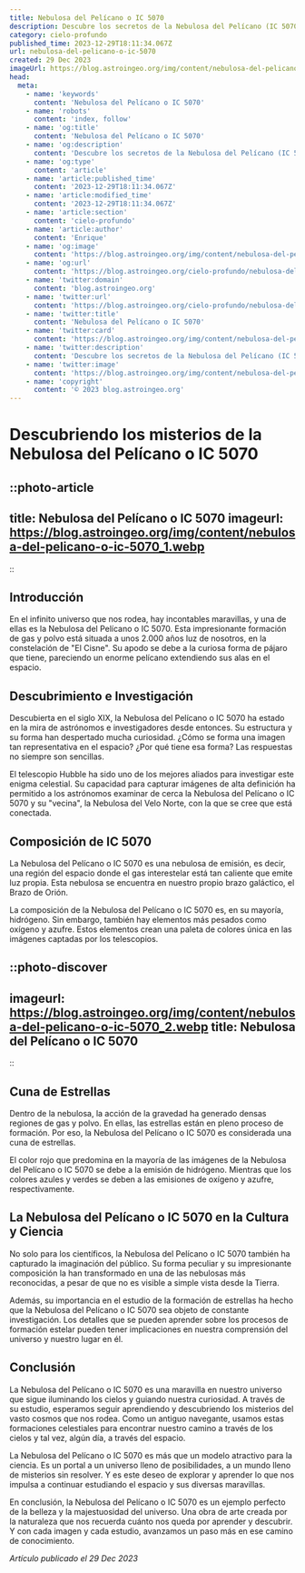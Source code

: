 ```yaml
---
title: Nebulosa del Pelícano o IC 5070
description: Descubre los secretos de la Nebulosa del Pelícano (IC 5070), formas celestes y cómo impactan en nuestro estudio del universo. ¡Adéntrate en la astronomía!
category: cielo-profundo
published_time: 2023-12-29T18:11:34.067Z
url: nebulosa-del-pelicano-o-ic-5070
created: 29 Dec 2023
imageUrl: https://blog.astroingeo.org/img/content/nebulosa-del-pelicano-o-ic-5070_3.webp
head:
  meta:
    - name: 'keywords'
      content: 'Nebulosa del Pelícano o IC 5070'
    - name: 'robots'
      content: 'index, follow'
    - name: 'og:title'
      content: 'Nebulosa del Pelícano o IC 5070'
    - name: 'og:description'
      content: 'Descubre los secretos de la Nebulosa del Pelícano (IC 5070), formas celestes y cómo impactan en nuestro estudio del universo. ¡Adéntrate en la astronomía!'
    - name: 'og:type'
      content: 'article'
    - name: 'article:published_time'
      content: '2023-12-29T18:11:34.067Z'
    - name: 'article:modified_time'
      content: '2023-12-29T18:11:34.067Z'
    - name: 'article:section'
      content: 'cielo-profundo'
    - name: 'article:author'
      content: 'Enrique'
    - name: 'og:image'
      content: 'https://blog.astroingeo.org/img/content/nebulosa-del-pelicano-o-ic-5070_3.webp'
    - name: 'og:url'
      content: 'https://blog.astroingeo.org/cielo-profundo/nebulosa-del-pelicano-o-ic-5070'
    - name: 'twitter:domain'
      content: 'blog.astroingeo.org'
    - name: 'twitter:url'
      content: 'https://blog.astroingeo.org/cielo-profundo/nebulosa-del-pelicano-o-ic-5070'
    - name: 'twitter:title'
      content: 'Nebulosa del Pelícano o IC 5070'
    - name: 'twitter:card'
      content: 'https://blog.astroingeo.org/img/content/nebulosa-del-pelicano-o-ic-5070_3.webp'
    - name: 'twitter:description'
      content: 'Descubre los secretos de la Nebulosa del Pelícano (IC 5070), formas celestes y cómo impactan en nuestro estudio del universo. ¡Adéntrate en la astronomía!'
    - name: 'twitter:image'
      content: 'https://blog.astroingeo.org/img/content/nebulosa-del-pelicano-o-ic-5070_3.webp'
    - name: 'copyright'
      content: '© 2023 blog.astroingeo.org'
---
```

# Descubriendo los misterios de la Nebulosa del Pelícano o IC 5070

::photo-article
---
title: Nebulosa del Pelícano o IC 5070
imageurl: https://blog.astroingeo.org/img/content/nebulosa-del-pelicano-o-ic-5070_1.webp
---
::

## Introducción

En el infinito universo que nos rodea, hay incontables maravillas, y una de ellas es la Nebulosa del Pelícano o IC 5070. Esta impresionante formación de gas y polvo está situada a unos 2.000 años luz de nosotros, en la constelación de "El Cisne". Su apodo se debe a la curiosa forma de pájaro que tiene, pareciendo un enorme pelícano extendiendo sus alas en el espacio.

## Descubrimiento e Investigación

Descubierta en el siglo XIX, la Nebulosa del Pelícano o IC 5070 ha estado en la mira de astrónomos e investigadores desde entonces. Su estructura y su forma han despertado mucha curiosidad. ¿Cómo se forma una imagen tan representativa en el espacio? ¿Por qué tiene esa forma? Las respuestas no siempre son sencillas.

El telescopio Hubble ha sido uno de los mejores aliados para investigar este enigma celestial. Su capacidad para capturar imágenes de alta definición ha permitido a los astrónomos examinar de cerca la Nebulosa del Pelícano o IC 5070 y su "vecina", la Nebulosa del Velo Norte, con la que se cree que está conectada.

## Composición de IC 5070

La Nebulosa del Pelícano o IC 5070 es una nebulosa de emisión, es decir, una región del espacio donde el gas interestelar está tan caliente que emite luz propia. Esta nebulosa se encuentra en nuestro propio brazo galáctico, el Brazo de Orión.

La composición de la Nebulosa del Pelícano o IC 5070 es, en su mayoría, hidrógeno. Sin embargo, también hay elementos más pesados como oxígeno y azufre. Estos elementos crean una paleta de colores única en las imágenes captadas por los telescopios.


::photo-discover
---
imageurl: https://blog.astroingeo.org/img/content/nebulosa-del-pelicano-o-ic-5070_2.webp
title: Nebulosa del Pelícano o IC 5070
---
::

## Cuna de Estrellas

Dentro de la nebulosa, la acción de la gravedad ha generado densas regiones de gas y polvo. En ellas, las estrellas están en pleno proceso de formación. Por eso, la Nebulosa del Pelícano o IC 5070 es considerada una cuna de estrellas.

El color rojo que predomina en la mayoría de las imágenes de la Nebulosa del Pelícano o IC 5070 se debe a la emisión de hidrógeno. Mientras que los colores azules y verdes se deben a las emisiones de oxígeno y azufre, respectivamente.

## La Nebulosa del Pelícano o IC 5070 en la Cultura y Ciencia

No solo para los científicos, la Nebulosa del Pelícano o IC 5070 también ha capturado la imaginación del público. Su forma peculiar y su impresionante composición la han transformado en una de las nebulosas más reconocidas, a pesar de que no es visible a simple vista desde la Tierra.

Además, su importancia en el estudio de la formación de estrellas ha hecho que la Nebulosa del Pelícano o IC 5070 sea objeto de constante investigación. Los detalles que se pueden aprender sobre los procesos de formación estelar pueden tener implicaciones en nuestra comprensión del universo y nuestro lugar en él.

## Conclusión

La Nebulosa del Pelícano o IC 5070 es una maravilla en nuestro universo que sigue iluminando los cielos y guiando nuestra curiosidad. A través de su estudio, esperamos seguir aprendiendo y descubriendo los misterios del vasto cosmos que nos rodea. Como un antiguo navegante, usamos estas formaciones celestiales para encontrar nuestro camino a través de los cielos y tal vez, algún día, a través del espacio.

La Nebulosa del Pelícano o IC 5070 es más que un modelo atractivo para la ciencia. Es un portal a un universo lleno de posibilidades, a un mundo lleno de misterios sin resolver. Y es este deseo de explorar y aprender lo que nos impulsa a continuar estudiando el espacio y sus diversas maravillas.

En conclusión, la Nebulosa del Pelícano o IC 5070 es un ejemplo perfecto de la belleza y la majestuosidad del universo. Una obra de arte creada por la naturaleza que nos recuerda cuánto nos queda por aprender y descubrir. Y con cada imagen y cada estudio, avanzamos un paso más en ese camino de conocimiento.


_Artículo publicado el 29 Dec 2023_